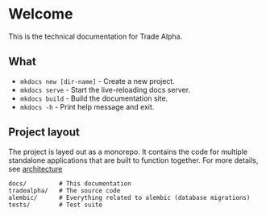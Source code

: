 # Welcome

This is the technical documentation for Trade Alpha.

## What

* `mkdocs new [dir-name]` - Create a new project.
* `mkdocs serve` - Start the live-reloading docs server.
* `mkdocs build` - Build the documentation site.
* `mkdocs -h` - Print help message and exit.

## Project layout

The project is layed out as a monorepo. It contains the code 
for multiple standalone applications that are built to function together.
For more details, see [architecture](/architecture)

    docs/         # This documentation 
    tradealpha/   # The source code
    alembic/      # Everything related to alembic (database migrations)
    tests/        # Test suite
